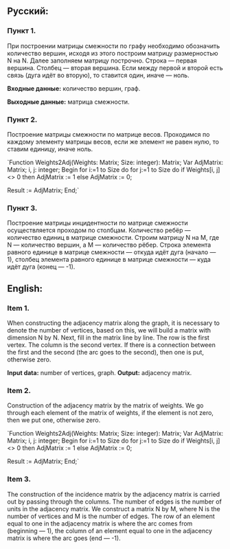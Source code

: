 ## Русский:

### Пункт 1.
При построении матрицы смежности по графу необходимо обозначить количество вершин, исходя из этого построим матрицу размерностью N на N. Далее заполняем матрицу построчно. Строка — первая вершина. Столбец — вторая вершина. Если между первой и второй есть связь (дуга идёт во вторую), то ставится один, иначе — ноль. 

**Входные данные:** количество вершин, граф.

**Выходные данные:** матрица смежности.

### Пункт 2.
Построение матрицы смежности по матрице весов. Проходимся по каждому элементу матрицы весов, если же элемент не равен нулю, то ставим единицу, иначе ноль.

`Function Weights2Adj(Weights: Matrix; Size: integer): Matrix;
Var AdjMatrix: Matrix;
    i, j: integer;
Begin
  for i:=1 to Size do
    for j:=1 to Size do
      if Weights[i, j] <> 0 then
        AdjMatrix := 1
      else
        AdjMatrix := 0;

  Result := AdjMatrix;
End;`

### Пункт 3.
Построение матрицы инцидентности по матрице смежности осуществляется проходом по столбцам. Количество ребёр — количество единиц в матрице смежности. Строим матрицу N на M, где N — количество вершин, а M — количество рёбер. Строка элемента равного единице в матрице смежности — откуда идёт дуга (начало — 1), столбец элемента равного единице в матрице смежности — куда идёт дуга (конец — -1).


## English:

### Item 1.
When constructing the adjacency matrix along the graph, it is necessary to denote the number of vertices, based on this, we will build a matrix with dimension N by N. Next, fill in the matrix line by line. The row is the first vertex. The column is the second vertex. If there is a connection between the first and the second (the arc goes to the second), then one is put, otherwise zero. 

**Input data:** number of vertices, graph.
**Output:** adjacency matrix.

### Item 2.
Construction of the adjacency matrix by the matrix of weights. We go through each element of the matrix of weights, if the element is not zero, then we put one, otherwise zero.

`Function Weights2Adj(Weights: Matrix; Size: integer): Matrix;
Var AdjMatrix: Matrix;
    i, j: integer;
Begin
  for i:=1 to Size do
    for j:=1 to Size do
      if Weights[i, j] <> 0 then
        AdjMatrix := 1
      else
        AdjMatrix := 0;

  Result := AdjMatrix;
End;`

### Item 3.
The construction of the incidence matrix by the adjacency matrix is carried out by passing through the columns. The number of edges is the number of units in the adjacency matrix. We construct a matrix N by M, where N is the number of vertices and M is the number of edges. The row of an element equal to one in the adjacency matrix is where the arc comes from (beginning — 1), the column of an element equal to one in the adjacency matrix is where the arc goes (end — -1).
